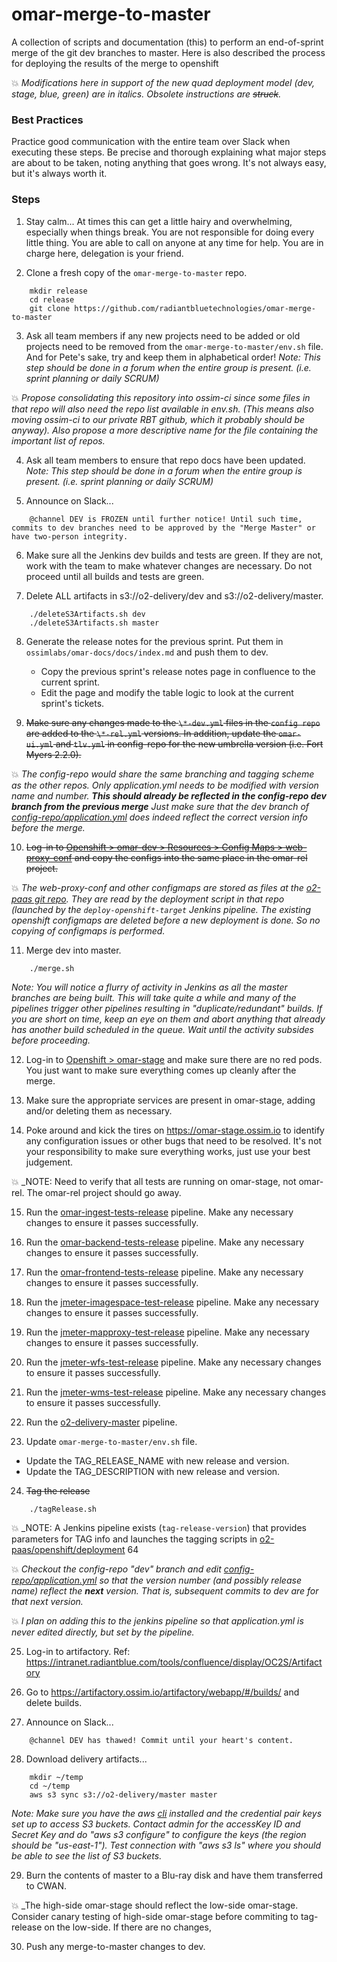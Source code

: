 # omar-merge-to-master
A collection of scripts and documentation (this) to perform an end-of-sprint merge of the git dev branches to master. Here is also described the process for deploying the results of the merge to openshift 

:collision: _Modifications here in support of the new quad deployment model (dev, stage, blue, green) are in italics. Obsolete instructions are ~~struck~~._

### Best Practices
Practice good communication with the entire team over Slack when executing these steps. Be precise and thorough explaining what major steps are about to be taken, noting anything that goes wrong. It's not always easy, but it's always worth it.

### Steps
1. Stay calm... At times this can get a little hairy and overwhelming, especially when things break. You are not responsible for doing every little thing. You are able to call on anyone at any time for help. You are in charge here, delegation is your friend.

2. Clone a fresh copy of the `omar-merge-to-master` repo.
```
    mkdir release
    cd release
    git clone https://github.com/radiantbluetechnologies/omar-merge-to-master
```

3. Ask all team members if any new projects need to be added or old projects need to be removed from the `omar-merge-to-master/env.sh` file.  And for Pete's sake, try and keep them in alphabetical order! _Note: This step should be done in a forum when the entire group is present. (i.e. sprint planning or daily SCRUM)_

:collision: _Propose consolidating this repository into ossim-ci since some files in that repo will also need the repo list available in env.sh. (This means also moving ossim-ci to our private RBT github, which it probably should be anyway). Also propose a more descriptive name for the file containing the important list of repos._

4. Ask all team members to ensure that repo docs have been updated. _Note: This step should be done in a forum when the entire group is present. (i.e. sprint planning or daily SCRUM)_

5. Announce on Slack...
```
    @channel DEV is FROZEN until further notice! Until such time, commits to dev branches need to be approved by the "Merge Master" or have two-person integrity.
```

6. Make sure all the Jenkins dev builds and tests are green. If they are not, work with the team to make whatever changes are necessary. Do not proceed until all builds and tests are green.

7. Delete ALL artifacts in s3://o2-delivery/dev and s3://o2-delivery/master.
```
    ./deleteS3Artifacts.sh dev
    ./deleteS3Artifacts.sh master
```

8. Generate the release notes for the previous sprint. Put them in `ossimlabs/omar-docs/docs/index.md` and push them to dev.
   * Copy the previous sprint's release notes page in confluence to the current sprint.
   * Edit the page and modify the table logic to look at the current sprint's tickets.

9. ~~Make sure any changes made to the `\*-dev.yml` files in the `config repo` are added to the `\*-rel.yml` versions. In addition, update the `omar-ui.yml` and `tlv.yml` in config-repo for the new umbrella version (i.e. Fort Myers 2.2.0).~~

:collision: _The config-repo would share the same branching and tagging scheme as the other repos. Only application.yml needs to be modified with version name and number. **This should already be reflected in the config-repo dev branch from the previous merge** Just make sure that the dev branch of [config-repo/application.yml](https://github.com/radiantbluetechnologies/config-repo/application.yml) does indeed reflect the correct version info before the merge._

10. ~~Log-in to [Openshift > omar-dev > Resources > Config Maps > web-proxy-conf](https://openshift-master.ossim.io:8443/console/project/omar-dev/browse/config-maps/web-proxy-conf) and copy the configs into the same place in the omar-rel project.~~

:collision: _The web-proxy-conf and other configmaps are stored as files at the [o2-paas git repo](https://github.com/radiantbluetechnologies/o2-paas/openshift/deployment). They are read by the deployment script in that repo (launched by the `deploy-openshift-target` Jenkins pipeline. The existing openshift configmaps are deleted before a new deployment is done. So no copying of configmaps is performed._ 

11. Merge dev into master.
```
    ./merge.sh
```

_Note: You will notice a flurry of activity in Jenkins as all the master branches are being built. This will take quite a while and many of the pipelines trigger other pipelines resulting in "duplicate/redundant" builds. If you are short on time, keep an eye on them and abort anything that already has another build scheduled in the queue. Wait until the activity subsides before proceeding._

12. Log-in to [Openshift > omar-stage](https://openshift-master.ossim.io:8443/console/project/omar-stage/overview) and make sure there are no red pods. You just want to make sure everything comes up cleanly after the merge.

13. Make sure the appropriate services are present in omar-stage, adding and/or deleting them as necessary.

14. Poke around and kick the tires on https://omar-stage.ossim.io to identify any configuration issues or other bugs that need to be resolved. It's not your responsibility to make sure everything works, just use your best judgement.

:collision: _NOTE: Need to verify that all tests are running on omar-stage, not omar-rel. The omar-rel project should go away.

15. Run the [omar-ingest-tests-release](https://jenkins.ossim.io/job/omar-ingest-tests-release/) pipeline. Make any necessary changes to ensure it passes successfully.

16. Run the [omar-backend-tests-release](https://jenkins.ossim.io/job/omar-backend-tests-release/) pipeline. Make any necessary changes to ensure it passes successfully.

17. Run the [omar-frontend-tests-release](https://jenkins.ossim.io/job/omar-frontend-tests-release/) pipeline. Make any necessary changes to ensure it passes successfully.

18. Run the [jmeter-imagespace-test-release](https://jenkins.ossim.io/job/jmeter-imagespace-test-release/) pipeline. Make any necessary changes to ensure it passes successfully.

19. Run the [jmeter-mapproxy-test-release](https://jenkins.ossim.io/job/jmeter-mapproxy-test-release/) pipeline. Make any necessary changes to ensure it passes successfully.

20. Run the [jmeter-wfs-test-release](https://jenkins.ossim.io/job/jmeter-wfs-test-release/) pipeline. Make any necessary changes to ensure it passes successfully.

21. Run the [jmeter-wms-test-release](https://jenkins.ossim.io/job/jmeter-wms-test-release/) pipeline. Make any necessary changes to ensure it passes successfully.

22. Run the [o2-delivery-master](https://jenkins.ossim.io/job/o2-delivery-master/) pipeline.

23. Update `omar-merge-to-master/env.sh` file.
   * Update the TAG_RELEASE_NAME with new release and version.
   * Update the TAG_DESCRIPTION with new release and version.

24. ~~Tag the release~~
```
    ./tagRelease.sh
``` 

:collision: _NOTE: A Jenkins pipeline exists (`tag-release-version`) that provides parameters for TAG info and launches the tagging scripts in [o2-paas/openshift/deployment](https://github.com/radiantbluetechnologies/o2-paas/openshift/deployment)
64

:collision: _Checkout the config-repo "dev" branch and edit [config-repo/application.yml](https://github.com/radiantbluetechnologies/config-repo/application.yml) so that the version number (and possibly release name) reflect the **next** version. That is, subsequent commits to dev are for that next version._

:collision: _I plan on adding this to the jenkins pipeline so that application.yml is never edited directly, but set by the pipeline._

25. Log-in to artifactory. Ref: https://intranet.radiantblue.com/tools/confluence/display/OC2S/Artifactory

26. Go to https://artifactory.ossim.io/artifactory/webapp/#/builds/ and delete builds.

27. Announce on Slack...
```
    @channel DEV has thawed! Commit until your heart's content.
```

28. Download delivery artifacts...
```
    mkdir ~/temp
    cd ~/temp
    aws s3 sync s3://o2-delivery/master master
```

_Note: Make sure you have the aws [cli](http://docs.aws.amazon.com/cli/latest/userguide/installing.html) installed and the credential pair keys set up to access S3 buckets. Contact admin for the accessKey ID and Secret Key and do "aws s3 configure" to configure the keys (the region should be "us-east-1"). Test connection with "aws s3 ls" where you should be able to see the list of S3 buckets._

29. Burn the contents of master to a Blu-ray disk and have them transferred to CWAN.

:collision: _The high-side omar-stage should reflect the low-side omar-stage. Consider canary testing of high-side omar-stage before commiting to tag-release on the low-side. If there are no changes, 

30. Push any merge-to-master changes to dev. 
